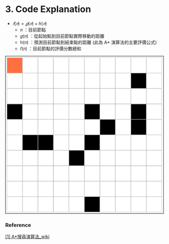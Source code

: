 # 3. Code Explanation

* $𝑓(𝑛) = 𝑔(𝑛) + ℎ(𝑛)$
    * 𝑛 ：目前節點
    * 𝑔(𝑛) ：從起始點到目前節點實際移動的距離
    * h(𝑛) ：預測目前節點到結束點的距離 (此為 A* 演算法的主要評價公式)
    * 𝑓(𝑛) ：目前節點的評價分數總和

![a-star](img/a-star.gif)
### Reference
[[1] A*搜尋演算法_wiki](https://zh.wikipedia.org/wiki/A*搜尋演算法)<br>

